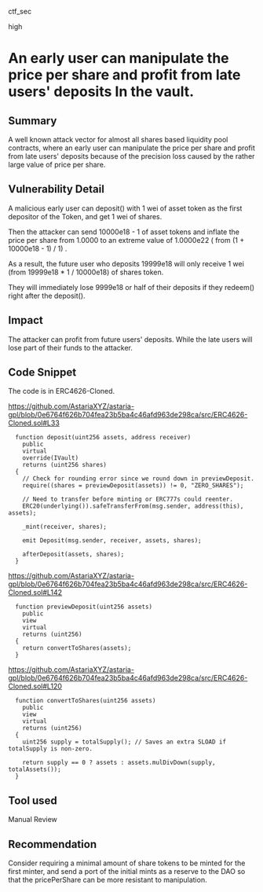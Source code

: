 ctf_sec

high

# An early user can manipulate the price per share and profit from late users' deposits In the vault.

## Summary

A well known attack vector for almost all shares based liquidity pool contracts, where an early user can manipulate the price per share and profit from late users' deposits because of the precision loss caused by the rather large value of price per share.

## Vulnerability Detail

A malicious early user can deposit() with 1 wei of asset token as the first depositor of the Token, and get 1 wei of shares.

Then the attacker can send 10000e18 - 1 of asset tokens and inflate the price per share from 1.0000 to an extreme value of 1.0000e22 ( from (1 + 10000e18 - 1) / 1) .

As a result, the future user who deposits 19999e18 will only receive 1 wei (from 19999e18 * 1 / 10000e18) of shares token.

They will immediately lose 9999e18 or half of their deposits if they redeem() right after the deposit().

## Impact

The attacker can profit from future users' deposits. While the late users will lose part of their funds to the attacker.

## Code Snippet

The code is in ERC4626-Cloned.

https://github.com/AstariaXYZ/astaria-gpl/blob/0e6764f626b704fea23b5ba4c46afd963de298ca/src/ERC4626-Cloned.sol#L33

```solidity
  function deposit(uint256 assets, address receiver)
    public
    virtual
    override(IVault)
    returns (uint256 shares)
  {
    // Check for rounding error since we round down in previewDeposit.
    require((shares = previewDeposit(assets)) != 0, "ZERO_SHARES");

    // Need to transfer before minting or ERC777s could reenter.
    ERC20(underlying()).safeTransferFrom(msg.sender, address(this), assets);

    _mint(receiver, shares);

    emit Deposit(msg.sender, receiver, assets, shares);

    afterDeposit(assets, shares);
  }
```

https://github.com/AstariaXYZ/astaria-gpl/blob/0e6764f626b704fea23b5ba4c46afd963de298ca/src/ERC4626-Cloned.sol#L142

```solidity
  function previewDeposit(uint256 assets)
    public
    view
    virtual
    returns (uint256)
  {
    return convertToShares(assets);
  }
```

https://github.com/AstariaXYZ/astaria-gpl/blob/0e6764f626b704fea23b5ba4c46afd963de298ca/src/ERC4626-Cloned.sol#L120

```solidity
  function convertToShares(uint256 assets)
    public
    view
    virtual
    returns (uint256)
  {
    uint256 supply = totalSupply(); // Saves an extra SLOAD if totalSupply is non-zero.

    return supply == 0 ? assets : assets.mulDivDown(supply, totalAssets());
  }
```

## Tool used

Manual Review

## Recommendation

Consider requiring a minimal amount of share tokens to be minted for the first minter, and send a port of the initial mints as a reserve to the DAO so that the pricePerShare can be more resistant to manipulation.

